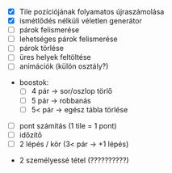 
- [x] Tile pozíciójának folyamatos újraszámolása
- [x] ismétlődés nélküli véletlen generátor
- [ ] párok felismerése
- [ ] lehetséges párok felismerése
- [ ] párok törlése
- [ ] üres helyek feltöltése
- [ ] animációk (külön osztály?)
- boostok:
    - [ ] 4 pár -> sor/oszlop törlő
    - [ ] 5 pár -> robbanás
    - [ ] 5< pár -> egész tábla törlése
- [ ] pont számítás (1 tile = 1 pont)
- [ ] időzítő
- [ ] 2 lépés / kör (3< pár -> +1 lépés)
- 2 személyessé tétel (??????????)